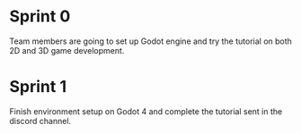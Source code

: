 # Sprint 0

  Team members are going to set up Godot engine and try the tutorial on both 2D and 3D game development.

# Sprint 1

  Finish environment setup on Godot 4 and complete the tutorial sent in the discord channel.
